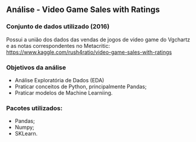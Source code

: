 ## Análise - Video Game Sales with Ratings

### Conjunto de dados utilizado (2016)
Possui a união dos dados das vendas de jogos de video game do Vgchartz e as notas correspondentes no Metacritic:
https://www.kaggle.com/rush4ratio/video-game-sales-with-ratings

### Objetivos da análise
* Análise Exploratória de Dados (EDA)
* Praticar conceitos de Python, principalmente Pandas;
* Praticar modelos de Machine Learniing.

### Pacotes utilizados:
* Pandas;
* Numpy;
* SKLearn.
